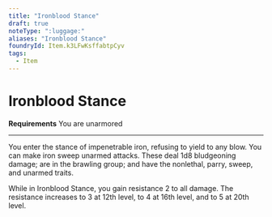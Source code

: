 ```yaml
---
title: "Ironblood Stance"
draft: true
noteType: ":luggage:"
aliases: "Ironblood Stance"
foundryId: Item.k3LFwKsffabtpCyv
tags:
  - Item
---
```


# Ironblood Stance

**Requirements** You are unarmored

* * *

You enter the stance of impenetrable iron, refusing to yield to any blow. You can make iron sweep unarmed attacks. These deal 1d8 bludgeoning damage; are in the brawling group; and have the nonlethal, parry, sweep, and unarmed traits.

While in Ironblood Stance, you gain resistance 2 to all damage. The resistance increases to 3 at 12th level, to 4 at 16th level, and to 5 at 20th level.
